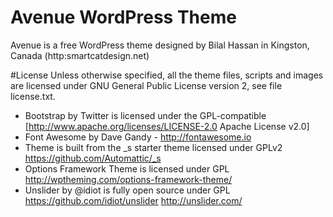 Avenue WordPress Theme
======

Avenue is a free WordPress theme designed by Bilal Hassan in Kingston, Canada (http:smartcatdesign.net)

#License
Unless otherwise specified, all the theme files, scripts and images
are licensed under GNU General Public License version 2, see file license.txt.

* Bootstrap by Twitter is licensed under the GPL-compatible [http://www.apache.org/licenses/LICENSE-2.0 Apache License v2.0]
* Font Awesome by Dave Gandy - http://fontawesome.io
* Theme is built from the _s starter theme licensed under GPLv2 https://github.com/Automattic/_s
* Options Framework Theme is licensed under GPL http://wptheming.com/options-framework-theme/
* Unslider by @idiot is fully open source under GPL https://github.com/idiot/unslider http://unslider.com/ 
